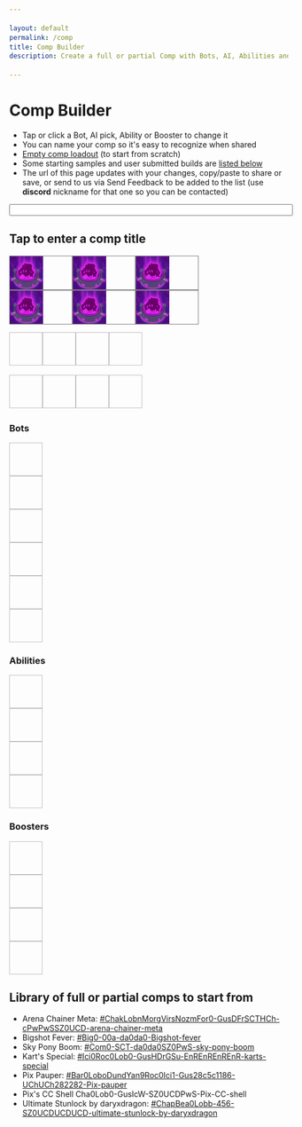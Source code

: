 ```yaml
---

layout: default
permalink: /comp
title: Comp Builder
description: Create a full or partial Comp with Bots, AI, Abilities and Boosters. Share it easily or save it for later! 

---
```



# Comp Builder

- Tap or click a Bot, AI pick, Ability or Booster to change it
- You can name your comp so it's easy to recognize when shared
- [Empty comp loadout](#---blank) (to start from scratch)
- Some starting samples and user submitted builds are [listed below](#library)
- The url of this page updates with your changes, copy/paste to share or save, or send to us via Send Feedback to be added to the list (use **discord** nickname for that one so you can be contacted)

<p><input id="poc-url" style="width:100%;"></p>

<div id="display">
    <div id="preview">
        <h2 id="title">Tap to enter a comp title</h2>
        <div id="bots">
            <ul>
                <li class="bot bot0"><img src="/assets/img/materials/essence.png"><ul><li></li><li></li><li></li><li></li><li></li></ul></li>   
                <li class="bot bot1"><img src="/assets/img/materials/essence.png"><ul><li></li><li></li><li></li><li></li><li></li></ul></li>
                <li class="bot bot2"><img src="/assets/img/materials/essence.png"><ul><li></li><li></li><li></li><li></li><li></li></ul></li>
                <li class="bot bot3"><img src="/assets/img/materials/essence.png"><ul><li></li><li></li><li></li><li></li><li></li></ul></li>
                <li class="bot bot4"><img src="/assets/img/materials/essence.png"><ul><li></li><li></li><li></li><li></li><li></li></ul></li>
                <li class="bot bot5"><img src="/assets/img/materials/essence.png"><ul><li></li><li></li><li></li><li></li><li></li></ul></li>
            </ul>
            <div class="select select-bot" style="display:none;">
                <form class="filters">
                    <label><input type="radio" name="botsFilter" value="All" checked> All</label>
                    <label><input type="radio" name="botsFilter" value="Tank"> Tank</label>
                    <label><input type="radio" name="botsFilter" value="Brawler"> Brawler</label>
                    <label><input type="radio" name="botsFilter" value="Chaser"> Chaser</label>
                    <label><input type="radio" name="botsFilter" value="Evader"> Evader</label>
                    <label><input type="radio" name="botsFilter" value="Sniper"> Sniper</label>
                    <label><input type="radio" name="botsFilter" value="Splasher"> Splasher</label>
                    <label><input type="radio" name="botsFilter" value="Support"> Support</label>
                </form>
                <ul class="options"></ul>
            </div>
            <div class="select select-ai" style="display:none;">
                <form>
                    <h3>Bot</h3>
                    <div>
                        <label><input type="radio" name="ai0" value="0" checked><span>ai1A</span></label>
                        <label><input type="radio" name="ai0" value="1"><span>ai1B</span></label>
                    </div><div>
                        <label><input type="radio" name="ai1" value="0" checked><span>ai2A</span></label>
                        <label><input type="radio" name="ai1" value="1"><span>ai2B</span></label>
                    </div><div>
                        <label><input type="radio" name="ai2" value="0" checked><span>ai3A</span></label>
                        <label><input type="radio" name="ai2" value="1"><span>ai3B</span></label>
                    </div><div>
                        <label><input type="radio" name="ai3" value="0" checked><span>ai4A</span></label>
                        <label><input type="radio" name="ai3" value="1"><span>ai4B</span></label>
                    </div><div>
                        <label><input type="radio" name="ai4" value="0" checked><span>ai5A</span></label>
                        <label><input type="radio" name="ai4" value="1"><span>ai5B</span></label>
                    </div>
                    <button>OK</button>
                </form>
            </div>
        </div>
        <div id="abilities">
            <ul>
                <li class="ability ability0"><img></li>   
                <li class="ability ability1"><img></li>
                <li class="ability ability2"><img></li>
                <li class="ability ability3"><img></li>
            </ul>
            <div class="select" style="display:none;">
                <form class="filters">
                    <label><input type="radio" name="abilitiesFilter" value="All" checked> All</label>
                    <label><input type="radio" name="abilitiesFilter" value="Common">Common</label>
                    <label><input type="radio" name="abilitiesFilter" value="Special">Special</label>
                    <label><input type="radio" name="abilitiesFilter" value="Rare"> Rare</label>
                    <label><input type="radio" name="abilitiesFilter" value="Epic"> Epic</label>
                    <label><input type="radio" name="abilitiesFilter" value="Legendary"> Legendary</label>
                </form>
                <ul class="options"></ul>
            </div>
        </div>
        <div id="boosters">
            <ul>
                <li class="booster booster0"><img></li>   
                <li class="booster booster1"><img></li>
                <li class="booster booster2"><img></li>
                <li class="booster booster3"><img></li>
            </ul>
            <div class="select" style="display:none;">
                <form class="filters">
                    <label><input type="radio" name="boostersFilter" value="All" checked> All</label>
                    <label><input type="radio" name="boostersFilter" value="Common">Common</label>
                    <label><input type="radio" name="boostersFilter" value="Special">Special</label>
                    <label><input type="radio" name="boostersFilter" value="Rare"> Rare</label>
                    <label><input type="radio" name="boostersFilter" value="Epic"> Epic</label>
                    <label><input type="radio" name="boostersFilter" value="Legendary"> Legendary</label>
                </form>
                <ul class="options"></ul>
            </div>
        </div>
    </div>
    <div id="list">
        <h3>Bots</h3>
        <ul>
            <li class="bot bot0">
                <img/>
                <div><a></a><ul><li></li><li></li><li></li><li></li><li></li></ul></div>
            </li>
            <li class="bot bot1">
                <img/>
                <div><a></a><ul><li></li><li></li><li></li><li></li><li></li></ul></div>
            </li>
            <li class="bot bot2">
                <img/>
                <div><a></a><ul><li></li><li></li><li></li><li></li><li></li></ul></div>
            </li>
            <li class="bot bot3">
                <img/>
                <div><a></a><ul><li></li><li></li><li></li><li></li><li></li></ul></div>
            </li>
            <li class="bot bot4">
                <img/>
                <div><a></a><ul><li></li><li></li><li></li><li></li><li></li></ul></div>
            </li>
            <li class="bot bot5">
                <img/>
                <div><a></a><ul><li></li><li></li><li></li><li></li><li></li></ul></div>
            </li>
        </ul>        <h3>Abilities</h3>
        <ul>
            <li class="ability ability0">
                <img/>
                <div><a></a><p></p></div>
            </li>
            <li class="ability ability1">
                <img/>
                <div><a></a><p></p></div>
            </li>
            <li class="ability ability2">
                <img/>
                <div><a></a><p></p></div>
            </li>
            <li class="ability ability3">
                <img/>
                <div><a></a><p></p></div>
            </li>
        </ul>
        <h3>Boosters</h3>
        <ul>
            <li class="booster booster0">
                <img/>
                <div><a></a><p></p></div>
            </li>
            <li class="booster booster1">
                <img/>
                <div><a></a><p></p></div>
            </li>
            <li class="booster booster2">
                <img/>
                <div><a></a><p></p></div>
            </li>
            <li class="booster booster3">
                <img/>
                <div><a></a><p></p></div>
            </li>
        </ul>
    </div>
</div>

<h2>Library of full or partial comps to start from</h2>
<div id="library" markdown="1" class="ghcms ghcms-library">

- Arena Chainer Meta: [#ChakLobnMorgVirsNozmFor0-GusDFrSCTHCh-cPwPwSSZ0UCD-arena-chainer-meta](#ChakLobnMorgVirsNozmFor0-GusDFrSCTHCh-cPwPwSSZ0UCD-arena-chainer-meta)
- Bigshot Fever: [#Big0-00a-da0da0-Bigshot-fever](#Big0-00a-da0da0-Bigshot-fever)
- Sky Pony Boom: [#Com0-SCT-da0da0SZ0PwS-sky-pony-boom](#Com0-SCT-da0da0SZ0PwS-sky-pony-boom)
- Kart's Special: [#Ici0Roc0Lob0-GusHDrGSu-EnREnREnREnR-karts-special](#Ici0Roc0Lob0-GusHDrGSu-EnREnREnREnR-karts-special)
- Pix Pauper: [#Bar0LoboDundYan9Roc0Ici1-Gus28c5c1186-UChUCh282282-Pix-pauper](#Bar0LoboDundYan9Roc0Ici1-Gus28c5c1186-UChUCh282282-Pix-pauper)
- Pix's CC Shell
Cha0Lob0-GusIcW-SZ0UCDPwS-Pix-CC-shell
- Ultimate Stunlock by daryxdragon: [#ChapBea0Lobb-456-SZ0UCDUCDUCD-ultimate-stunlock-by-daryxdragon](#ChapBea0Lobb-456-SZ0UCDUCDUCD-ultimate-stunlock-by-daryxdragon) 

</div>


<style type="text/css">
    #preview {
        max-width: 350px;
    }
    #display ul {
        display: flex;
        flex-wrap: wrap;
        padding: 0px;
    }
    #display li {
        list-style: none;
    }
    #display img {
        height: 60px;
        width: 60px;
    }
    #preview .bot{
        display: flex;
        flex-direction: row;
        border: 1px solid grey;
        width:  32%;
    }
    #preview .bot ul{
        display: flex;
        flex-direction: column;
        flex-wrap: nowrap;
        background: none;
        padding: 0px;
        margin: 0 auto;
    }
    #list ul {
        flex-direction: column;
    }
    #list li {
        display: flex;
    }
    #list .bot li {
        display: flex;
        flex-direction: column;
    }

    #preview .select .options li{
        border: 1px solid grey;
        border-radius: 5px;
        padding: 3px;
        margin: 3px;
    }
    form.filters label{
        display: inline-block;
    }
    #preview .select .options img{
        width:20px;
        height: 20px
    }
    #preview .select-ai form{
        display: flex;
        flex-direction: column;
        width: 100%;
        max-width: 300px;
    }
    #preview .select-ai div{
        display: flex;
        flex-direction: column;
        border: 1px solid grey;
        border-radius: 4px;
    }
</style>

<!-- debug -->
<textarea id="poc-json" style="width:100%; height:600px; display:none">
</textarea>

<script type="text/javascript">


/* start - UX */

const emptyDisplay = document.querySelector('#display').innerHTML;
function resetDisplay(){
    document.querySelector('#display').innerHTML = emptyDisplay;
    // title change
    document.querySelector('#title').addEventListener('click', ()=>{
        editTitle();
    }) 

    // bots select
    document.querySelectorAll('#preview #bots li.bot img').forEach(($e,position)=>$e.addEventListener('click',()=>{
        toggleBotsSelect(position);
        // selection filters buttons
        document.querySelectorAll('#preview #bots .select form [name=botsFilter]').forEach($e=>$e.addEventListener('click',()=>filterBotsOptions(position)));
    }));
    // bot ai select
    document.querySelectorAll('#preview #bots li.bot ul').forEach(($e,position)=>$e.addEventListener('click',()=>{
        toggleAiSelect(position);
        document.querySelectorAll('#preview #bots .select-ai form label').forEach($e=>$e.addEventListener('click',()=>selectAi(position)));
        
    }));
    document.querySelector('#preview #bots .select-ai button').addEventListener('click', displayComp);
    // abilities select
    document.querySelectorAll('#preview #abilities li.ability img').forEach(($e,position)=>$e.addEventListener('click',()=>{
        toggleAbilitiesSelect(position);
        // selection filters buttons
        document.querySelectorAll('#preview #abilities .select form [name=abilitiesFilter]').forEach($e=>$e.addEventListener('click',()=>filterAbilitiesOptions(position)));
    }));
    // boosters select
    document.querySelectorAll('#preview #boosters li.booster img').forEach(($e,position)=>$e.addEventListener('click',()=>{
        toggleBoostersSelect(position);
        // selection filters buttons
        document.querySelectorAll('#preview #boosters .select form [name=boostersFilter]').forEach($e=>$e.addEventListener('click',()=>filterBoostersOptions(position)));
    }));
}

function editTitle(){
        var response = prompt("Enter a new comp title", comp.title);
        response = (response === null)? comp.title : response;
        comp.title = response;
        displayComp();
        exportComp();
}

function toggleBotsSelect(position){
    var current = document.querySelector('#preview #bots .select').style.display;
    document.querySelector('#preview #bots .select').style.display = (current != 'none')?'none':'block';
    document.querySelector('#preview #bots ul').style.display = (current != 'none')?'flex':'none';
    if (typeof position) filterBotsOptions(position); //todo: doesn't need to be called so often
}

function filterBotsOptions(position){
    console.log(position)
    let $list = document.querySelector('#preview #bots .select .options');
    let selected = document.querySelector('#preview #bots .select form').elements['botsFilter'].value;
    let results = Object.entries(db.bots);
    if (selected != 'All') results = results.filter(e=>(e[1].type == selected));
    $list.innerHTML = '';
    var out = ''; 
    for (var i=0; i<results.length; i++){
        out += '<li onclick="selectBot(\''+results[i][0]+'\','+position+')"><img src="https://botworld.wiki'+results[i][1].image+'"/><span>'+results[i][1].name+'</span></li>';
    }
    $list.innerHTML = out;
}
function selectBot(botId, position){
    toggleBotsSelect()
    if (position >= comp.bots.length) {
        comp.bots.push({name:botId, ai: ['0', '0', '0', '0', '0']});
    } else {
        comp.bots[position].name = botId;
        comp.bots[position].ai = ['0', '0', '0', '0', '0'];
    }
    exportComp();
    displayComp();
}

function toggleAiSelect(position){
    var current = document.querySelector('#preview #bots .select.select-ai').style.display;
    document.querySelector('#preview #bots .select.select-ai').style.display = (current != 'none')?'none':'flex';
    document.querySelector('#preview #bots ul').style.display = (current != 'none')?'flex':'none';
    if (typeof position) loadAiOptions(position); //todo: doesn't need to be called so often
}

function loadAiOptions(position){
    var $ai = document.querySelector('#preview #bots .select-ai');
    var bot = db.bots[comp.bots[position].name];
    $ai.querySelector('h3').innerText = bot.name;
    var aiNames = bot.ai.flat().map(e=>e.name)
    $spans = $ai.querySelectorAll('span');
    for (var i=0; i<$spans.length; i++){
        $spans[i].innerText = aiNames[i];
    }
    var picks = comp.bots[position].ai;
    for (var i=0; i<5; i++){
        $ai.querySelectorAll('[name="ai'+i+'"]')[picks[i]].checked = true;
    }
}
function selectAi(position){
    var picks = []
    for (var i=0; i<5; i++){
        picks.push(document.querySelector('#preview #bots .select-ai form').elements['ai'+i].value)
    }
    comp.bots[position].ai = picks;
    exportComp();
}

function toggleAbilitiesSelect(position){
    var current = document.querySelector('#preview #abilities .select').style.display;
    document.querySelector('#preview #abilities .select').style.display = (current != 'none')?'none':'block';
    document.querySelector('#preview #abilities ul').style.display = (current != 'none')?'flex':'none';
    if (typeof position) filterAbilitiesOptions(position); //todo: doesn't need to be called so often
}

function filterAbilitiesOptions(position){
    let $list = document.querySelector('#preview #abilities .select .options');
    let selected = document.querySelector('#preview #abilities .select form').elements['abilitiesFilter'].value;
    let results = Object.entries(db.abilities);
    if (selected != 'All') results = results.filter(e=>(e[1].rarity == selected));
    $list.innerHTML = '';
    var out = ''; 
    for (var i=0; i<results.length; i++){
        out += '<li onclick="selectAbility(\''+results[i][0]+'\','+position+')"><img src="https://botworld.wiki'+results[i][1].image+'"/><span>'+results[i][1].name+'</span></li>';
    }
    $list.innerHTML = out;
}
function selectAbility(abilityId, position){
    toggleAbilitiesSelect()
    if (position >= comp.abilities.length) {
        comp.abilities.push(abilityId);
    } else {
        comp.abilities[position] = abilityId;
    }
    exportComp();
    displayComp();
}

function toggleBoostersSelect(position){
    var current = document.querySelector('#preview #boosters .select').style.display;
    document.querySelector('#preview #boosters .select').style.display = (current != 'none')?'none':'block';
    document.querySelector('#preview #boosters ul').style.display = (current != 'none')?'flex':'none';
    if (typeof position) filterBoostersOptions(position); //todo: doesn't need to be called so often
}

function filterBoostersOptions(position){
    let $list = document.querySelector('#preview #boosters .select .options');
    let selected = document.querySelector('#preview #boosters .select form').elements['boostersFilter'].value;
    let results = Object.entries(db.boosters);
    if (selected != 'All') results = results.filter(e=>(e[1].rarity == selected));
    $list.innerHTML = '';
    var out = ''; 
    for (var i=0; i<results.length; i++){
        out += '<li onclick="selectBooster(\''+results[i][0]+'\','+position+')"><img src="https://botworld.wiki'+results[i][1].image+'"/><span>'+results[i][1].name+'</span></li>';
    }
    $list.innerHTML = out;
}
function selectBooster(boosterId, position){
    toggleBoostersSelect()
    if (position >= comp.boosters.length) {
        comp.boosters.push(boosterId);
    } else {
        comp.boosters[position] = boosterId;
    }
    exportComp();
    displayComp();
}

function displayComp(){
    resetDisplay();
    document.querySelector('#preview #title').innerText = comp.title;
    for (var i=0; i< comp.bots.length; i++){
        let $preview = document.querySelector('#preview .bot'+i);
        let $list = document.querySelector('#list .bot'+i);
        let bot = db.bots[comp.bots[i].name];
        $preview.querySelector('img').src = 'https://www.botworld.wiki/'+bot.image;
        $list.querySelector('img').src = 'https://www.botworld.wiki/'+bot.image;
        $list.querySelector('a').innerText = bot.name;
        $list.querySelector('a').href = 'https://www.botworld.wiki/'+bot.url;
        let aipicks = comp.bots[i].ai;
        let $previewAi = $preview.querySelectorAll('li');
        let $listAi = $list.querySelectorAll('li');
        for (var j=0; j< aipicks.length; j++){
            let ai = bot.ai[j][aipicks[j]]
            $previewAi[j].innerText = ai.name.split('')[0] || '?';  
            $listAi[j].innerHTML = '<strong>'+ai.name+'</strong><span>'+ai.description+'</span>';    
        }
        
    };
    for (var i=0; i< comp.abilities.length; i++){
        let $preview = document.querySelector('#preview .ability'+i);
        let $list = document.querySelector('#list .ability'+i);
        let ability = db.abilities[comp.abilities[i]];
        $preview.querySelector('img').src = 'https://www.botworld.wiki/'+ability.image;
        $list.querySelector('img').src = 'https://www.botworld.wiki/'+ability.image;
        $list.querySelector('a').innerText = ability.name;
        $list.querySelector('a').href = 'https://www.botworld.wiki/'+ability.url;
        $list.querySelector('p').innerText = ability.description;
    };
    for (var i=0; i< comp.boosters.length; i++){
        let $preview = document.querySelector('#preview .booster'+i);
        let $list = document.querySelector('#list .booster'+i);
        let booster = db.boosters[comp.boosters[i]];
        $preview.querySelector('img').src = 'https://www.botworld.wiki/'+booster.image;
        $list.querySelector('img').src = 'https://www.botworld.wiki/'+booster.image;
        $list.querySelector('a').innerText = booster.name;
        $list.querySelector('a').href = 'https://www.botworld.wiki/'+booster.url;
        $list.querySelector('p').innerText = booster.description;
    }
}

/* end - UX */

// Pix Pauper as placeholder
var comp = {
  "title": "Click here to name your comp",
  "bots": [
    {
      "name": "barrie",
      "ai": [
        "0",
        "0",
        "0",
        "0",
        "0"
      ]
    },
    {
      "name": "lobbie",
      "ai": [
        "1",
        "0",
        "0",
        "0",
        "0"
      ]
    },
    {
      "name": "dune-bug",
      "ai": [
        "0",
        "0",
        "0",
        "0",
        "0"
      ]
    },
    {
      "name": "yanky",
      "ai": [
        "0",
        "0",
        "0",
        "0",
        "0"
      ]
    },
    {
      "name": "rocketeer",
      "ai": [
        "0",
        "0",
        "0",
        "0",
        "0"
      ]
    },
    {
      "name": "icicool",
      "ai": [
        "1",
        "0",
        "0",
        "0",
        "0"
      ]
    }
  ],
  "abilities": [
    "gust",
    "shield",
    "vortex",
    "ball-lightning"
  ],
  "boosters": [
    "ult-charge-special",
    "ult-charge-special",
    "power-start-common",
    "power-start-common"
  ]
}

/* start - serialization */

// https://stackoverflow.com/questions/14733374/how-to-generate-an-md5-file-hash-in-javascript-node-js
var MD5 = function(d){var r = M(V(Y(X(d),8*d.length)));return r.toLowerCase()};function M(d){for(var _,m="0123456789ABCDEF",f="",r=0;r<d.length;r++)_=d.charCodeAt(r),f+=m.charAt(_>>>4&15)+m.charAt(15&_);return f}function X(d){for(var _=Array(d.length>>2),m=0;m<_.length;m++)_[m]=0;for(m=0;m<8*d.length;m+=8)_[m>>5]|=(255&d.charCodeAt(m/8))<<m%32;return _}function V(d){for(var _="",m=0;m<32*d.length;m+=8)_+=String.fromCharCode(d[m>>5]>>>m%32&255);return _}function Y(d,_){d[_>>5]|=128<<_%32,d[14+(_+64>>>9<<4)]=_;for(var m=1732584193,f=-271733879,r=-1732584194,i=271733878,n=0;n<d.length;n+=16){var h=m,t=f,g=r,e=i;f=md5_ii(f=md5_ii(f=md5_ii(f=md5_ii(f=md5_hh(f=md5_hh(f=md5_hh(f=md5_hh(f=md5_gg(f=md5_gg(f=md5_gg(f=md5_gg(f=md5_ff(f=md5_ff(f=md5_ff(f=md5_ff(f,r=md5_ff(r,i=md5_ff(i,m=md5_ff(m,f,r,i,d[n+0],7,-680876936),f,r,d[n+1],12,-389564586),m,f,d[n+2],17,606105819),i,m,d[n+3],22,-1044525330),r=md5_ff(r,i=md5_ff(i,m=md5_ff(m,f,r,i,d[n+4],7,-176418897),f,r,d[n+5],12,1200080426),m,f,d[n+6],17,-1473231341),i,m,d[n+7],22,-45705983),r=md5_ff(r,i=md5_ff(i,m=md5_ff(m,f,r,i,d[n+8],7,1770035416),f,r,d[n+9],12,-1958414417),m,f,d[n+10],17,-42063),i,m,d[n+11],22,-1990404162),r=md5_ff(r,i=md5_ff(i,m=md5_ff(m,f,r,i,d[n+12],7,1804603682),f,r,d[n+13],12,-40341101),m,f,d[n+14],17,-1502002290),i,m,d[n+15],22,1236535329),r=md5_gg(r,i=md5_gg(i,m=md5_gg(m,f,r,i,d[n+1],5,-165796510),f,r,d[n+6],9,-1069501632),m,f,d[n+11],14,643717713),i,m,d[n+0],20,-373897302),r=md5_gg(r,i=md5_gg(i,m=md5_gg(m,f,r,i,d[n+5],5,-701558691),f,r,d[n+10],9,38016083),m,f,d[n+15],14,-660478335),i,m,d[n+4],20,-405537848),r=md5_gg(r,i=md5_gg(i,m=md5_gg(m,f,r,i,d[n+9],5,568446438),f,r,d[n+14],9,-1019803690),m,f,d[n+3],14,-187363961),i,m,d[n+8],20,1163531501),r=md5_gg(r,i=md5_gg(i,m=md5_gg(m,f,r,i,d[n+13],5,-1444681467),f,r,d[n+2],9,-51403784),m,f,d[n+7],14,1735328473),i,m,d[n+12],20,-1926607734),r=md5_hh(r,i=md5_hh(i,m=md5_hh(m,f,r,i,d[n+5],4,-378558),f,r,d[n+8],11,-2022574463),m,f,d[n+11],16,1839030562),i,m,d[n+14],23,-35309556),r=md5_hh(r,i=md5_hh(i,m=md5_hh(m,f,r,i,d[n+1],4,-1530992060),f,r,d[n+4],11,1272893353),m,f,d[n+7],16,-155497632),i,m,d[n+10],23,-1094730640),r=md5_hh(r,i=md5_hh(i,m=md5_hh(m,f,r,i,d[n+13],4,681279174),f,r,d[n+0],11,-358537222),m,f,d[n+3],16,-722521979),i,m,d[n+6],23,76029189),r=md5_hh(r,i=md5_hh(i,m=md5_hh(m,f,r,i,d[n+9],4,-640364487),f,r,d[n+12],11,-421815835),m,f,d[n+15],16,530742520),i,m,d[n+2],23,-995338651),r=md5_ii(r,i=md5_ii(i,m=md5_ii(m,f,r,i,d[n+0],6,-198630844),f,r,d[n+7],10,1126891415),m,f,d[n+14],15,-1416354905),i,m,d[n+5],21,-57434055),r=md5_ii(r,i=md5_ii(i,m=md5_ii(m,f,r,i,d[n+12],6,1700485571),f,r,d[n+3],10,-1894986606),m,f,d[n+10],15,-1051523),i,m,d[n+1],21,-2054922799),r=md5_ii(r,i=md5_ii(i,m=md5_ii(m,f,r,i,d[n+8],6,1873313359),f,r,d[n+15],10,-30611744),m,f,d[n+6],15,-1560198380),i,m,d[n+13],21,1309151649),r=md5_ii(r,i=md5_ii(i,m=md5_ii(m,f,r,i,d[n+4],6,-145523070),f,r,d[n+11],10,-1120210379),m,f,d[n+2],15,718787259),i,m,d[n+9],21,-343485551),m=safe_add(m,h),f=safe_add(f,t),r=safe_add(r,g),i=safe_add(i,e)}return Array(m,f,r,i)}function md5_cmn(d,_,m,f,r,i){return safe_add(bit_rol(safe_add(safe_add(_,d),safe_add(f,i)),r),m)}function md5_ff(d,_,m,f,r,i,n){return md5_cmn(_&m|~_&f,d,_,r,i,n)}function md5_gg(d,_,m,f,r,i,n){return md5_cmn(_&f|m&~f,d,_,r,i,n)}function md5_hh(d,_,m,f,r,i,n){return md5_cmn(_^m^f,d,_,r,i,n)}function md5_ii(d,_,m,f,r,i,n){return md5_cmn(m^(_|~f),d,_,r,i,n)}function safe_add(d,_){var m=(65535&d)+(65535&_);return(d>>16)+(_>>16)+(m>>16)<<16|65535&m}function bit_rol(d,_){return d<<_|d>>>32-_}


function serialize(comp){
    let bots = comp.bots.map(bot=>{
        let id = lookup.bot2key[bot.name];
        let ai = aiEncode(bot.ai)
        return id + ai
    }).join('');
    let abilities = comp.abilities.map(ability=>{
        return lookup.ability2key[ability];
    }).join('');
    let boosters = comp.boosters.map(booster=>{
        return lookup.booster2key[booster];
    }).join('');
    let title = comp.title.replaceAll(' ','-'); //todo proper url prep
    return [bots,abilities,boosters,title].join('-')
}

function unserialize(str){
    let [bots, abilities, boosters, ...title] = str.split('-');
    title = title.join(' ');
    try {
        bots = bots.match(/.{1,4}/g).map(bot=>{
            let [id, ai] = [bot.substr(0,3),bot.substr(3,1)];
            return {name: lookup.key2bot[id], ai: aiDecode(ai)}
        })
    } catch (e) { bots = []; }
    try {
        abilities = abilities.match(/.{1,3}/g).map(id=>lookup.key2ability[id])
    } catch (e) { abilities = []; }
    try {
        boosters = boosters.match(/.{1,3}/g).map(id=>lookup.key2booster[id])
    } catch (e) { boosters = []; }

    return comp = {
        title: title,
        bots: bots,
        abilities: abilities,
        boosters: boosters
    }
}

// mapping the array of 0,1 ai values to binary
// result is base 36 encoded in a single char (2^5 = 32 ai combinations)
function aiEncode(array){
    return Number.parseInt(array.join(''),2).toString(36); // array to bin to decimal to b36
}
function aiDecode(str){
    return Number.parseInt(str, 36).toString(2).padEnd(5,'0').split('')
}


const OVERRIDES = {
    // SUGAR
    // bots
    "barrie":"Bar", "beat":"Bea", "berserker":"Ber", "bigshot":"Big", "bombee":"Bom", "bouncer":"Bou", "brute":"Bru", "bullseye":"BuE", "bullwark":"BuW", "chainer":"Cha", "chomp":"Cho", "comet":"Com", "dune-bug":"Dun", "flamer":"Fla", "fork":"For", "froggy":"Frg", "frosty":"Frs", "gusto":"Gus", "gyro":"Gyr", "halo":"Hal", "hornet":"Hor", "icicool":"Ici", "inkjet":"Ink", "ko":"KOx", "link":"Lin", "lobbie":"Lob", "longshot":"Lon", "mort":"Mor", "nibbles":"Nib", "nozzle":"Noz", "phantom":"Pha", "pluggie":"Plu", "pupil":"Pup", "ram":"Ram", "rocketeer":"Roc", "scatter":"Sca", "sheller":"She", "shuffle":"Shu", "slash":"Sla", "slicer":"Sli", "tether":"Tet", "thump":"Thu", "virus":"Vir", "yanky":"Yan",
    // abilities
    "gust":"Gus",
    "hypercharge":"HCh",
    "hyperdrain":"HDr",
    "icewall":"IcW",
    "deep-freeze":"DFr",
    "supercharged-chaos-translocator": "SCT",
    "chaos-translocator": "CTr",
    "explosive-proximity-translocator":"EPT",
    "proximity-translocator": "PTr",
    "gravity-surge":"GSu",
    // boosters
    "ult-cooldowns-rare":"UCD",
    "ult-charge-special":"UCh",
    "faerie's-blessing":"FBl",
    "sub-zero":"SZ0",
    "power-start-epic":"PwS",
    "power-generation-epic":"PwG",
    "corrupted-power-generation-epic":"cPw",
    // COLLISIONS
    //'ram': 'RAM', // bullseye
    'corrupted-sharpshooter-range-epic': 'cSR', // brawler-lifesteal-common
    'energy-resistance-epic': 'EnR', // bot-damage-common
}


var db, lookup = {};

function genLookups(dbCollection){
    let key2entity = {};
    let entity2key = {};
    for (let id in dbCollection){
        const fallback = MD5(id).substr(0,3);
        const key = OVERRIDES[id] || fallback; 
        if (entity2key[id]){ alert('collision: ' + id + ' and ' + entity2key[id]) }; 
        key2entity[fallback] = id; //so serial payloads shared before an override was added stay supported
        key2entity[key] = id;
        entity2key[id] = key;
    }
    return [key2entity, entity2key]
}
/* end - serialization */


/* start - Main init */

const $output = document.querySelector('#poc-json');
const $url = document.querySelector('#poc-url');
    
function init(json){
    db = json;
    const [key2bot, bot2key] = genLookups(db.bots);
    const [key2ability, ability2key] = genLookups(db.abilities);
    const [key2booster, booster2key] = genLookups(db.boosters);

    lookup = {
        key2bot: key2bot, bot2key: bot2key,
        key2ability: key2ability, ability2key: ability2key,
        key2booster: key2booster, booster2key: booster2key,
        list: Object.keys(bot2key).concat(Object.keys(ability2key), Object.keys(booster2key))
    }

    importComp();

}

function importComp(anchor){
    if ((anchor) || ( (anchor = document.location.hash) && (anchor !== '#library') ) ){
        // If yes, get the app state out of it
        comp = unserialize(anchor.slice(1));
    }

    $url.value = 'https://botworld.wiki/comp' + (anchor? anchor : '');
    $output.value = JSON.stringify(comp, null, 2);
    displayComp();
}

function exportComp(){
    document.location.hash = '#'+serialize(comp);
    $url.value = document.location;
}

fetch("https://www.botworld.wiki/assets/js/comp-serial.json")
//fetch("/assets/js/comp-serial.json")
  .then(response => response.json())
  .then(json => init(json));

// make links load the new comp properly
// applies to all links in library + the blank reset one
function bindCompLinks(){
    document.querySelectorAll('#library a, a[href^="#---"]').forEach(($e)=>$e.addEventListener('click', (ev)=>{importComp(ev.target.hash); window.scrollTo(0, 500);}));
}
bindCompLinks();
const afterDispatch = bindCompLinks;

/* end - Main init */

</script>
